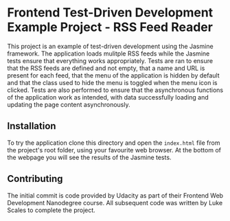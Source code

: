 # Frontend Test-Driven Development Example Project - RSS Feed Reader

This project is an example of test-driven development using the Jasmine framework. The application loads mulitple RSS feeds while the Jasmine tests ensure that everything works appropriately. Tests are ran to ensure that the RSS feeds are defined and not empty, that a name and URL is present for each feed, that the menu of the application is hidden by default and that the class used to hide the menu is toggled when the menu icon is clicked. Tests are also performed to ensure that the asynchronous functions of the application work as intended, with data successfully loading and updating the page content asynchronously.


## Installation

To try the application clone this directory and open the `index.html` file from the project's root folder, using your favourite web browser. At the bottom of the webpage you will see the results of the Jasmine tests.


## Contributing

The initial commit is code provided by Udacity as part of their Frontend Web Development Nanodegree course. All subsequent code was written by Luke Scales to complete the project.
